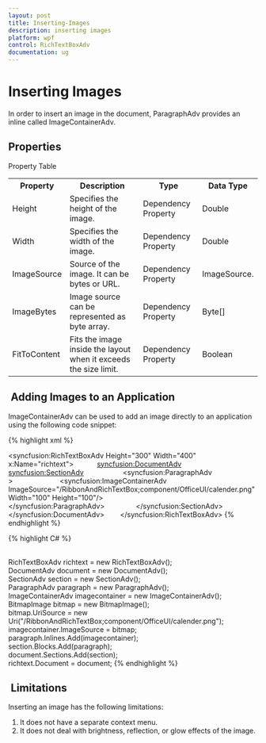 ```yaml
---
layout: post
title: Inserting-Images
description: inserting images
platform: wpf
control: RichTextBoxAdv
documentation: ug
---
```


# Inserting Images

In order to insert an image in the document, ParagraphAdv provides an inline called ImageContainerAdv. 

## Properties



Property Table

<table>
<tr>
<th>
Property</th><th>
Description</th><th>
Type</th><th>
Data Type</th></tr>
<tr>
<td>
Height</td><td>
Specifies the height of the image.</td><td>
Dependency Property</td><td>
Double</td></tr>
<tr>
<td>
Width</td><td>
Specifies the width of the image.</td><td>
Dependency Property</td><td>
Double</td></tr>
<tr>
<td>
ImageSource</td><td>
Source of the image. It can be bytes or URL.</td><td>
Dependency Property</td><td>
ImageSource.</td></tr>
<tr>
<td>
ImageBytes</td><td>
Image source can be represented as byte array.</td><td>
Dependency Property</td><td>
Byte[]</td></tr>
<tr>
<td>
FitToContent</td><td>
Fits the image inside the layout when it exceeds the size limit.</td><td>
Dependency Property</td><td>
Boolean</td></tr>
</table>


##  Adding Images to an Application

ImageContainerAdv can be used to add an image directly to an application using the following code snippet:



{% highlight xml %}

 
<syncfusion:RichTextBoxAdv Height="300" Width="400" x:Name="richtext">            
<syncfusion:DocumentAdv>                
<syncfusion:SectionAdv>                    
<syncfusion:ParagraphAdv >                        
<syncfusion:ImageContainerAdv ImageSource="/RibbonAndRichTextBox;component/OfficeUI/calender.png" Width="100" Height="100"/>                    
</syncfusion:ParagraphAdv>               
 </syncfusion:SectionAdv>            
 </syncfusion:DocumentAdv>        
 </syncfusion:RichTextBoxAdv>
{% endhighlight %}

{% highlight C# %}

          
RichTextBoxAdv richtext = new RichTextBoxAdv();         
 DocumentAdv document = new DocumentAdv();        
 SectionAdv section = new SectionAdv();          
 ParagraphAdv paragraph = new ParagraphAdv();        
 ImageContainerAdv imagecontainer = new ImageContainerAdv();       
 BitmapImage bitmap = new BitmapImage();         
 bitmap.UriSource = new Uri("/RibbonAndRichTextBox;component/OfficeUI/calender.png");         
 imagecontainer.ImageSource = bitmap;         
 paragraph.Inlines.Add(imagecontainer);         
 section.Blocks.Add(paragraph);          
 document.Sections.Add(section);         
 richtext.Document = document;
{% endhighlight %}


##  Limitations

Inserting an image has the following limitations:

1. It does not have a separate context menu.
2. It does not deal with brightness, reflection, or glow effects of the image.



